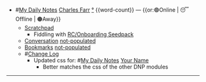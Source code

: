 - #[My Daily Notes](<My Daily Notes.md>) [Charles Farr](<Charles Farr.md>) [°]([csf](<csf.md>)) {{word-count}} — {{or:🟢Online | 😴 Offline | 🟠Away}}
    - [Scratchpad](<Scratchpad.md>)
        - Fiddling with [RC/Onboarding Seedpack](<RC/Onboarding Seedpack.md>)
    - [Conversation](<Conversation.md>) [not-populated](<not-populated.md>)
    - [Bookmarks](<Bookmarks.md>) [not-populated](<not-populated.md>)
    - #[Change Log](<Change Log.md>)
        - Updated css for: #[My Daily Notes](<My Daily Notes.md>) [Your Name](<Your Name.md>)
            - Better matches the css of the other DNP modules
- ---
